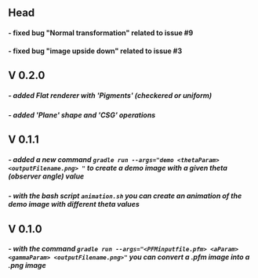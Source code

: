 ## Head
#### - fixed bug "Normal transformation" related to issue #9
#### - fixed bug "image upside down" related to issue #3
## V 0.2.0
 ##### - added Flat renderer with 'Pigments' (checkered or uniform)
 ##### - added 'Plane' shape and 'CSG' operations
## V 0.1.1
##### - added a new command `gradle run --args="demo <thetaParam> <outputFilename.png> "` to create a demo image with a given theta (observer angle) value
##### - with the bash script `animation.sh` you can create an animation of the demo image with different theta values
## V 0.1.0
##### - with the command `gradle run --args="<PFMinputfile.pfm> <aParam> <gammaParam> <outputFilename.png>"` you can convert a .pfm image into a .png image 
